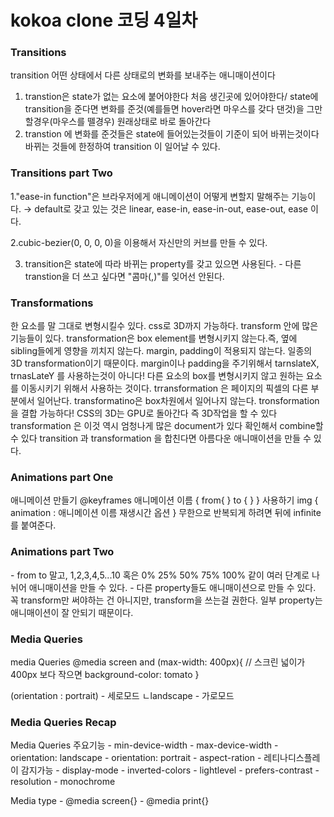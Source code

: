 # kokoa clone 코딩 4일차

### Transitions

transition
어떤 상태에서 다른 상태로의 변화를 보내주는 애니매이션이다

1. transtion은 state가 없는 요소에 붙어야한다
   처음 생긴곳에 있어야한다/
   state에 transition을 준다면 변화를 준것(예를들면 hover라면 마우스를 갖다 댄것)을 그만할경우(마우스를 뗄경우)
   원래상태로 바로 돌아간다
2. transtion 에 변화를 준것들은 state에 들어있는것들이 기준이 되어 바뀌는것이다
   바뀌는 것들에 한정하여 transition 이 일어날 수 있다.



### Transitions part Two

1."ease-in function"은 브라우저에게 애니메이션이 어떻게 변할지 말해주는 기능이다.
 → default로 갖고 있는 것은 linear, ease-in, ease-in-out, ease-out, ease 이다.

2.cubic-bezier(0, 0, 0, 0)을 이용해서 자신만의 커브를 만들 수 있다.

3. transition은 state에 따라 바뀌는 property를 갖고 있으면 사용된다.
\- 다른 transtion을 더 쓰고 싶다면 "콤마(,)"를 잊어선 안된다.

### Transformations

한 요소를 말 그대로 변형시킬수 있다. css로 3D까지 가능하다.
transform 안에 많은 기능들이 있다. transformation은 box element를 변형시키지 않는다.즉, 옆에 sibling들에게 영향을 끼치지 않는다.
margin, padding이 적용되지 않는다. 일종의 3D transformation이기 때문이다.
margin이나 padding을 주기위해서 tarnslateX, trnasLateY 를 사용하는것이 아니다!
다른 요소의 box를 변형시키지 않고 원하는 요소를 이동시키기 위해서 사용하는 것이다.
trransformation 은 페이지의 픽셀의 다른 부분에서 일어난다.
transformatino은 box차원에서 일어나지 않는다.
tronsformation 을 결합 가능하다!
CSS의 3D는 GPU로 돌아간다 즉 3D작업을 할 수 있다
transformation 은 이것 역시 엄청나게 많은 document가 있다 확인해서 combine할 수 있다
transition 과 transformation 을 합친다면 아름다운 애니매이션을 만들 수 있다.



### Animations part One

애니메이션 만들기
@keyframes 애니메이션 이름 {
from{
}
to {
}
}
사용하기
img {
animation : 애니메이션 이름 재생시간 옵션
}
무한으로 반복되게 하려면 뒤에 infinite를 붙여준다.

### Animations part Two

\- from to 말고, 1,2,3,4,5...10 혹은 0% 25% 50% 75% 100% 같이 여러 단계로 나뉘어 애니매이션을 만들 수 있다.
\- 다른 property들도 애니매이션으로 만들 수 있다. 꼭 transform만 써야하는 건 아니지만, transform을 쓰는걸 권한다. 일부 property는 애니매이션이 잘 안되기 때문이다.



### Media Queries

media Queries
@media screen and (max-width: 400px){ // 스크린 넓이가 400px 보다 작으면
background-color: tomato
}

(orientation : portrait) - 세로모드
ㄴlandscape - 가로모드



### Media Queries Recap

Media Queries 주요기능
\- min-device-width
\- max-device-width
\- orientation: landscape
\- orientation: portrait
\- aspect-ration - 레티나디스플레이 감지가능
\- display-mode
\- inverted-colors
\- lightlevel
\- prefers-contrast
\- resolution
\- monochrome

Media type
\- @media screen{}
\- @media print{}